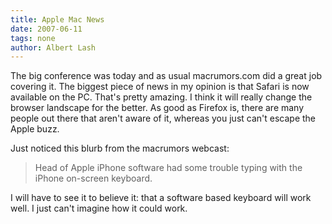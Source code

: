 ```yaml
---
title: Apple Mac News
date: 2007-06-11
tags: none
author: Albert Lash
---
```

The big conference was today and as usual macrumors.com did a great job covering it. The biggest piece of news in my opinion is that Safari is now available on the PC. That's pretty amazing. I think it will really change the browser landscape for the better. As good as Firefox is, there are many people out there that aren't aware of it, whereas you just can't escape the Apple buzz.

Just noticed this blurb from the macrumors webcast:

 <blockquote>	Head of Apple iPhone software had some trouble typing with the iPhone on-screen keyboard.</blockquote>I will have to see it to believe it: that a software based keyboard will work well. I just can't imagine how it could work.

